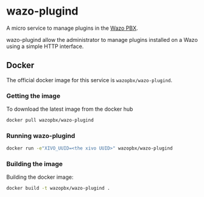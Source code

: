 # wazo-plugind

A micro service to manage plugins in the [Wazo PBX](http://wazo.community).


wazo-plugind allow the administrator to manage plugins installed on a Wazo using
a simple HTTP interface.


## Docker

The official docker image for this service is `wazopbx/wazo-plugind`.


### Getting the image

To download the latest image from the docker hub

```sh
docker pull wazopbx/wazo-plugind
```


### Running wazo-plugind

```sh
docker run -e"XIVO_UUID=<the xivo UUID>" wazopbx/wazo-plugind
```

### Building the image

Building the docker image:

```sh
docker build -t wazopbx/wazo-plugind .
```
